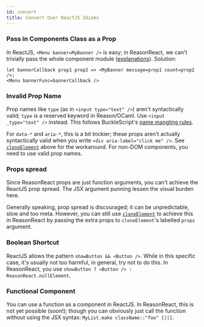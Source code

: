 ```yaml
---
id: convert
title: Convert Over ReactJS Idioms
---
```

### Pass in Components Class as a Prop

In ReactJS, `<Menu banner=MyBanner />` is easy; in ReasonReact, we can't trivially pass the whole component module ([explanations](https://reasonml.github.io/guide/language/module)). Solution:

```reason
let bannerCallback prop1 prop2 => <MyBanner message=prop1 count=prop2 />;
<Menu bannerFunc=bannerCallback />
```

### Invalid Prop Name

Prop names like `type` (as in `<input type="text" />`) aren't syntactically valid; `type` is a reserved keyword in Reason/OCaml. Use `<input _type="text" />` instead. This follows BuckleScript's [name mangling rules](http://bucklescript.github.io/bucklescript/Manual.html#_object_label_translation_convention).

For `data-*` and `aria-*`, this is a bit trickier; these props aren't actually syntactically valid when you write `<div aria-label="click me" />`. See [`cloneElement`](cloneElement.md) above for the workaround. For non-DOM components, you need to use valid prop names.

### Props spread

Since ReasonReact props are just function arguments, you can't achieve the ReactJS prop spread. The JSX argument punning lessen the visual burden here.

Generally speaking, prop spread is discouraged; it can be unpredictable, slow and too meta. However, you can still use [`cloneElement`](cloneElement.md) to achieve this in ReasonReact by passing the extra props to `cloneElement`'s labelled `props` argument.

### Boolean Shortcut

ReactJS allows the pattern `showButton && <Button />`. While in this specific case, it's usually not too harmful, in general, try not to do this. In ReasonReact, you use `showButton ? <Button /> : ReasonReact.nullElement`.

### Functional Component

You can use a function as a component in ReactJS. In ReasonReact, this is not yet possible (soon!); though you can obviously just call the function without using the JSX syntax: `MyList.make className::"foo" [||]`.
